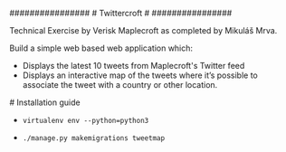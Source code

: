 ################
# Twittercroft #
################

Technical Exercise by Verisk Maplecroft as completed by Mikuláš Mrva.

Build a simple web based web application which:
 
* Displays the latest 10 tweets from Maplecroft's Twitter feed
* Displays an interactive map of the tweets where it’s possible to associate the tweet with a country or other location.
 

# Installation guide

* `virtualenv env --python=python3`

* `./manage.py makemigrations tweetmap`
